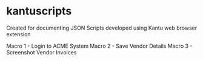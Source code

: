 # kantuscripts

Created for documenting JSON Scripts developed using Kantu web browser extension

Macro 1 - Login to ACME System
Macro 2 - Save Vendor Details
Macro 3 - Screenshot Vendor Invoices
